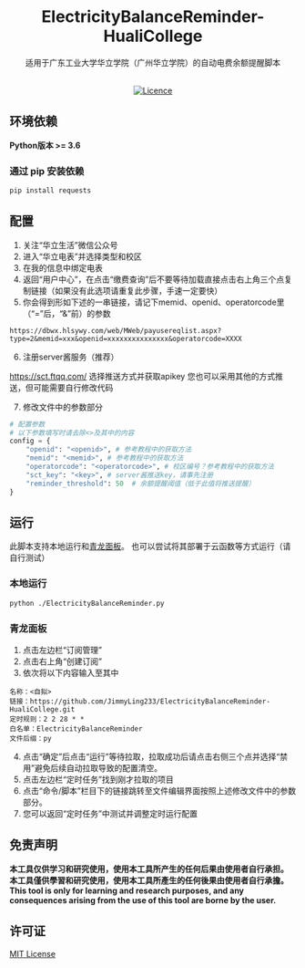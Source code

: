 <div align="center">
<h1>ElectricityBalanceReminder-HualiCollege</h1>
适用于广东工业大学华立学院（广州华立学院）的自动电费余额提醒脚本<br><br>
  
[![Licence](https://img.shields.io/badge/LICENSE-MIT-green.svg?style=for-the-badge)](LICENSE)

</div>

## 环境依赖
**Python版本 >= 3.6**

### 通过 pip 安装依赖
```bash
pip install requests
```
## 配置
1. 关注“华立生活”微信公众号
2. 进入“华立电表”并选择类型和校区
3. 在我的信息中绑定电表
4. 返回“用户中心”，在点击“缴费查询”后不要等待加载直接点击右上角三个点复制链接（如果没有此选项请重复此步骤，手速一定要快）
5. 你会得到形如下述的一串链接，请记下memid、openid、operatorcode里（“=”后，“&”前）的参数
```url
https://dbwx.hlsywy.com/web/MWeb/payusereqlist.aspx?type=2&memid=xxx&openid=xxxxxxxxxxxxxxx&operatorcode=XXXX
```
6. 注册server酱服务（推荐）

https://sct.ftqq.com/
选择推送方式并获取apikey
您也可以采用其他的方式推送，但可能需要自行修改代码

7. 修改文件中的参数部分
```python
# 配置参数
# 以下参数填写时请去除<>及其中的内容
config = {
    "openid": "<openid>", # 参考教程中的获取方法
    "memid": "<memid>", # 参考教程中的获取方法
    "operatorcode": "<operatorcode>", # 校区编号？参考教程中的获取方法
    "sct_key": "<key>", # server酱推送key，请事先注册
    "reminder_threshold": 50  # 余额提醒阈值（低于此值将推送提醒）
}
```
## 运行
此脚本支持本地运行和[青龙面板](https://github.com/whyour/qinglong)。
也可以尝试将其部署于云函数等方式运行（请自行测试）

### 本地运行
```bash
python ./ElectricityBalanceReminder.py
```

### 青龙面板
1. 点击左边栏“订阅管理”
2. 点击右上角“创建订阅”
3. 依次将以下内容输入至其中
```text
名称：<自拟>
链接：https://github.com/JimmyLing233/ElectricityBalanceReminder-HualiCollege.git
定时规则：2 2 28 * *
白名单：ElectricityBalanceReminder
文件后缀：py
```
4. 点击“确定”后点击“运行”等待拉取，拉取成功后请点击右侧三个点并选择“禁用”避免后续自动拉取导致的配置清空。
5. 点击左边栏“定时任务”找到刚才拉取的项目
6. 点击“命令/脚本”栏目下的链接跳转至文件编辑界面按照上述修改文件中的参数部分。
7. 您可以返回“定时任务”中测试并调整定时运行配置

## 免责声明
**本工具仅供学习和研究使用，使用本工具所产生的任何后果由使用者自行承担。<br>
本工具僅供學習和研究使用，使用本工具所產生的任何後果由使用者自行承擔。<br>
This tool is only for learning and research purposes, and any consequences arising from the use of this tool are borne by the user.**

## 许可证
[MIT License](LICENSE)
